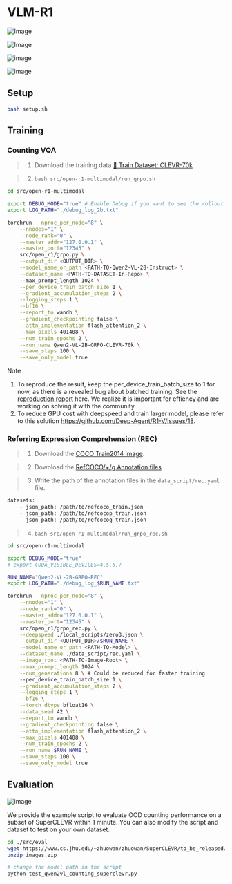 # VLM-R1

![Image](https://github.com/user-attachments/assets/e86a3ff2-a9c6-4548-8200-6c3c382d60e6)

![Image](https://github.com/user-attachments/assets/b3512920-ef30-4d6d-9bfe-c64e4570a067)

![image](https://github.com/user-attachments/assets/42b79f44-1c09-4c22-bad9-17ec2a0a1d10)

![image](https://github.com/user-attachments/assets/f5191b1e-dde2-42b7-9ec9-10f7f6213c12)


## Setup

```bash
bash setup.sh
```


## Training

### Counting VQA
> 1. Download the training data [🤗 Train Dataset: CLEVR-70k](https://huggingface.co/datasets/leonardPKU/clevr_cogen_a_train)

> 2. ```bash src/open-r1-multimodal/run_grpo.sh```

```bash
cd src/open-r1-multimodal

export DEBUG_MODE="true" # Enable Debug if you want to see the rollout of model during RL
export LOG_PATH="./debug_log_2b.txt"

torchrun --nproc_per_node="8" \
    --nnodes="1" \
    --node_rank="0" \
    --master_addr="127.0.0.1" \
    --master_port="12345" \
    src/open_r1/grpo.py \
    --output_dir <OUTPUT_DIR> \
    --model_name_or_path <PATH-TO-Qwen2-VL-2B-Instruct> \
    --dataset_name <PATH-TO-DATASET-In-Repo> \ 
    --max_prompt_length 1024 \
    --per_device_train_batch_size 1 \
    --gradient_accumulation_steps 2 \
    --logging_steps 1 \
    --bf16 \
    --report_to wandb \
    --gradient_checkpointing false \
    --attn_implementation flash_attention_2 \
    --max_pixels 401408 \
    --num_train_epochs 2 \
    --run_name Qwen2-VL-2B-GRPO-CLEVR-70k \
    --save_steps 100 \
    --save_only_model true

```

> [!NOTE] 
> 1. To reproduce the result, keep the per_device_train_batch_size to 1 for now, as there is a revealed bug about batched training. See the [reproduction report](https://github.com/Deep-Agent/R1-V/issues/4#issuecomment-2633348354) here. We realize it is important for effiency and are working on solving it with the community.
> 2. To reduce GPU cost with deepspeed and train larger model, please refer to this solution https://github.com/Deep-Agent/R1-V/issues/18.

### Referring Expression Comprehension (REC)

> 1. Download the [COCO Train2014 image](http://images.cocodataset.org/zips/train2014.zip).

> 2. Download the [RefCOCO/+/g Annotation files](https://huggingface.co/datasets/SZhanZ/mmc4_jsonl/resolve/main/rec_jsons_processed.zip)

> 3. Write the path of the annotation files in the `data_script/rec.yaml` file.
```bash
datasets:
    - json_path: /path/to/refcoco_train.json
    - json_path: /path/to/refcocop_train.json
    - json_path: /path/to/refcocog_train.json
```

> 4. ```bash src/open-r1-multimodal/run_grpo_rec.sh```

```bash
cd src/open-r1-multimodal

export DEBUG_MODE="true"
# export CUDA_VISIBLE_DEVICES=4,5,6,7

RUN_NAME="Qwen2-VL-2B-GRPO-REC"
export LOG_PATH="./debug_log_$RUN_NAME.txt"

torchrun --nproc_per_node="8" \
    --nnodes="1" \
    --node_rank="0" \
    --master_addr="127.0.0.1" \
    --master_port="12345" \
    src/open_r1/grpo_rec.py \
    --deepspeed ./local_scripts/zero3.json \
    --output_dir <OUTPUT_DIR>/$RUN_NAME \
    --model_name_or_path <PATH-TO-Model> \
    --dataset_name ./data_script/rec.yaml \
    --image_root <PATH-TO-Image-Root> \
    --max_prompt_length 1024 \
    --num_generations 8 \ # Could be reduced for faster training
    --per_device_train_batch_size 1 \
    --gradient_accumulation_steps 2 \
    --logging_steps 1 \
    --bf16 \
    --torch_dtype bfloat16 \
    --data_seed 42 \
    --report_to wandb \
    --gradient_checkpointing false \
    --attn_implementation flash_attention_2 \
    --max_pixels 401408 \
    --num_train_epochs 2 \
    --run_name $RUN_NAME \
    --save_steps 100 \
    --save_only_model true
```

## Evaluation

![image](https://github.com/user-attachments/assets/70a3cb1a-4588-48aa-9469-011fbd776be3)

We provide the example script to evaluate OOD counting performance on a subset of SuperCLEVR within 1 minute. You can also modify the script and dataset to test on your own dataset.



```bash
cd ./src/eval
wget https://www.cs.jhu.edu/~zhuowan/zhuowan/SuperCLEVR/to_be_released/images.zip
unzip images.zip

# change the model path in the script
python test_qwen2vl_counting_superclevr.py 

```




